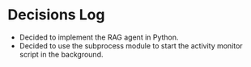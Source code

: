 # Decisions Log

- Decided to implement the RAG agent in Python.
- Decided to use the subprocess module to start the activity monitor script in the background.
